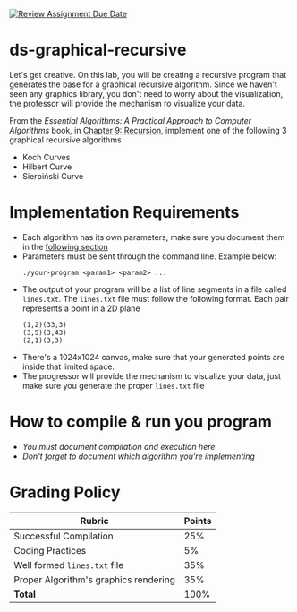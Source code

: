 [![Review Assignment Due Date](https://classroom.github.com/assets/deadline-readme-button-22041afd0340ce965d47ae6ef1cefeee28c7c493a6346c4f15d667ab976d596c.svg)](https://classroom.github.com/a/f_6PzPyj)
# ds-graphical-recursive

Let's get creative. On this lab, you will be creating a recursive program that generates the base for a graphical recursive algorithm. Since we haven't seen any graphics library, you don't need to worry about the visualization, the professor will provide the mechanism ro visualize your data.

From the _Essential Algorithms: A Practical Approach to Computer Algorithms_ book, in [Chapter 9: Recursion](https://learning.oreilly.com/library/view/essential-algorithms-a/9781118612101/17_chapter09.html#c09-5), implement one of the following 3 graphical recursive algorithms

- Koch Curves
- Hilbert Curve
- Sierpiński Curve

# Implementation Requirements

- Each algorithm has its own parameters, make sure you document them in the [following section](#how-to-compile--run-you-program)
- Parameters must be sent through the command line. Example below:
    ```
    ./your-program <param1> <param2> ... 
    ```
- The output of your program will be a list of line segments in a file called `lines.txt`. The `lines.txt` file must follow the following format. Each pair represents a point in a 2D plane
    ```
    (1,2)(33,3)
    (3,5)(3,43)
    (2,1)(3,3)
    ```
- There's a 1024x1024 canvas, make sure that your generated points are inside that limited space. 
- The progressor will provide the mechanism to visualize your data, just make sure you generate the proper `lines.txt` file




# How to compile & run you program

- _You must document compilation and execution here_
- _Don't forget to document which algorithm you're implementing_

# Grading Policy

| **Rubric**                             | **Points** |
|----------------------------------------|------------|
| Successful Compilation                 | 25%        |
| Coding Practices                       | 5%         |
| Well formed `lines.txt` file           | 35%        |
| Proper Algorithm's graphics rendering  | 35%        |
| **Total**                              | 100%       |
